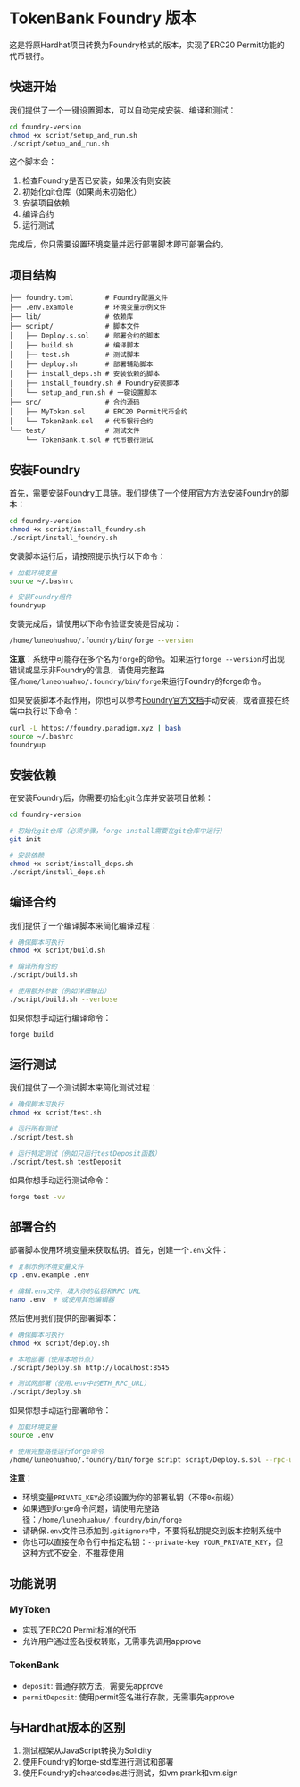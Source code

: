 # TokenBank Foundry 版本

这是将原Hardhat项目转换为Foundry格式的版本，实现了ERC20 Permit功能的代币银行。

## 快速开始

我们提供了一个一键设置脚本，可以自动完成安装、编译和测试：

```bash
cd foundry-version
chmod +x script/setup_and_run.sh
./script/setup_and_run.sh
```

这个脚本会：
1. 检查Foundry是否已安装，如果没有则安装
2. 初始化git仓库（如果尚未初始化）
3. 安装项目依赖
4. 编译合约
5. 运行测试

完成后，你只需要设置环境变量并运行部署脚本即可部署合约。

## 项目结构

```
├── foundry.toml        # Foundry配置文件
├── .env.example        # 环境变量示例文件
├── lib/                # 依赖库
├── script/             # 脚本文件
│   ├── Deploy.s.sol    # 部署合约的脚本
│   ├── build.sh        # 编译脚本
│   ├── test.sh         # 测试脚本
│   ├── deploy.sh       # 部署辅助脚本
│   ├── install_deps.sh # 安装依赖的脚本
│   ├── install_foundry.sh # Foundry安装脚本
│   └── setup_and_run.sh # 一键设置脚本
├── src/                # 合约源码
│   ├── MyToken.sol     # ERC20 Permit代币合约
│   └── TokenBank.sol   # 代币银行合约
└── test/               # 测试文件
    └── TokenBank.t.sol # 代币银行测试
```

## 安装Foundry

首先，需要安装Foundry工具链。我们提供了一个使用官方方法安装Foundry的脚本：

```bash
cd foundry-version
chmod +x script/install_foundry.sh
./script/install_foundry.sh
```

安装脚本运行后，请按照提示执行以下命令：

```bash
# 加载环境变量
source ~/.bashrc

# 安装Foundry组件
foundryup
```

安装完成后，请使用以下命令验证安装是否成功：

```bash
/home/luneohuahuo/.foundry/bin/forge --version
```

**注意**：系统中可能存在多个名为`forge`的命令。如果运行`forge --version`时出现错误或显示非Foundry的信息，请使用完整路径`/home/luneohuahuo/.foundry/bin/forge`来运行Foundry的forge命令。

如果安装脚本不起作用，你也可以参考[Foundry官方文档](https://book.getfoundry.sh/getting-started/installation)手动安装，或者直接在终端中执行以下命令：

```bash
curl -L https://foundry.paradigm.xyz | bash
source ~/.bashrc
foundryup
```

## 安装依赖

在安装Foundry后，你需要初始化git仓库并安装项目依赖：

```bash
cd foundry-version

# 初始化git仓库（必须步骤，forge install需要在git仓库中运行）
git init

# 安装依赖
chmod +x script/install_deps.sh
./script/install_deps.sh
```

## 编译合约

我们提供了一个编译脚本来简化编译过程：

```bash
# 确保脚本可执行
chmod +x script/build.sh

# 编译所有合约
./script/build.sh

# 使用额外参数（例如详细输出）
./script/build.sh --verbose
```

如果你想手动运行编译命令：

```bash
forge build
```

## 运行测试

我们提供了一个测试脚本来简化测试过程：

```bash
# 确保脚本可执行
chmod +x script/test.sh

# 运行所有测试
./script/test.sh

# 运行特定测试（例如只运行testDeposit函数）
./script/test.sh testDeposit
```

如果你想手动运行测试命令：

```bash
forge test -vv
```

## 部署合约

部署脚本使用环境变量来获取私钥。首先，创建一个`.env`文件：

```bash
# 复制示例环境变量文件
cp .env.example .env

# 编辑.env文件，填入你的私钥和RPC URL
nano .env  # 或使用其他编辑器
```

然后使用我们提供的部署脚本：

```bash
# 确保脚本可执行
chmod +x script/deploy.sh

# 本地部署（使用本地节点）
./script/deploy.sh http://localhost:8545

# 测试网部署（使用.env中的ETH_RPC_URL）
./script/deploy.sh
```

如果你想手动运行部署命令：

```bash
# 加载环境变量
source .env

# 使用完整路径运行forge命令
/home/luneohuahuo/.foundry/bin/forge script script/Deploy.s.sol --rpc-url http://localhost:8545 --broadcast
```

**注意**：
- 环境变量`PRIVATE_KEY`必须设置为你的部署私钥（不带`0x`前缀）
- 如果遇到forge命令问题，请使用完整路径：`/home/luneohuahuo/.foundry/bin/forge`
- 请确保`.env`文件已添加到`.gitignore`中，不要将私钥提交到版本控制系统中
- 你也可以直接在命令行中指定私钥：`--private-key YOUR_PRIVATE_KEY`，但这种方式不安全，不推荐使用

## 功能说明

### MyToken

- 实现了ERC20 Permit标准的代币
- 允许用户通过签名授权转账，无需事先调用approve

### TokenBank

- `deposit`: 普通存款方法，需要先approve
- `permitDeposit`: 使用permit签名进行存款，无需事先approve

## 与Hardhat版本的区别

1. 测试框架从JavaScript转换为Solidity
2. 使用Foundry的forge-std库进行测试和部署
3. 使用Foundry的cheatcodes进行测试，如vm.prank和vm.sign